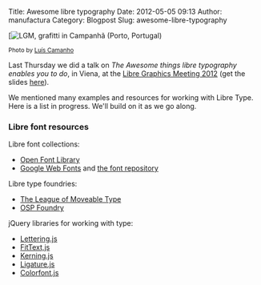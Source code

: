 Title: Awesome libre typography
Date: 2012-05-05 09:13
Author: manufactura
Category: Blogpost
Slug: awesome-libre-typography

[![](http://blog.manufacturaindependente.org/wp-content/uploads/2012/05/DSC_0019-1024x768.jpg "LGM, grafitti in Campanhã (Porto, Portugal)")

<small>Photo by [Luís
Camanho](http://itsagoodlifeifyoudontweaken.tumblr.com)</small>

Last Thursday we did a talk on *The Awesome things libre typography
enables you to do*, in Viena, at the [Libre Graphics Meeting
2012](www.libregraphicsmeeting.org/2012/ "Libre Graphics Meeting 2012")
(get the slides
[here](http://manufacturaindependente.com/files/awesome-libre-type_lgm2012.zip "The Awesome things libre typography enables you to do, Manufactura Independente, LGM 2012")).

We mentioned many examples and resources for working with Libre Type.  
Here is a list in progress. We'll build on it as we go along.

### Libre font resources

Libre font collections:

-   [Open Font Library](http://openfontlibrary.org "Open Font Library")
-   [Google Web
    Fonts](http://www.google.com/webfonts "Google Web Fonts") and [the
    font
    repository](http://code.google.com/p/googlefontdirectory/ "Google Web Fonts repository")

Libre type foundries:

-   [The League of Moveable
    Type](http://www.theleagueofmoveabletype.com "The League of Moveable Type")
-   [OSP
    Foundry](http://ospublish.constantvzw.org/foundry "OSP Foundry")

jQuery libraries for working with type:

-   [Lettering.js](http://letteringjs.com "Lettering.js")
-   [FitText,js](http://fittextjs.com "FitText.js")
-   [Kerning.js](http://kerningjs.com "Kerning.js")
-   [Ligature.js](http://chipcullen.com/ligatures/ "Ligatures.js")
-   [Colorfont.js](http://manufacturaindependente.com/colorfont "Colorfont.js")
